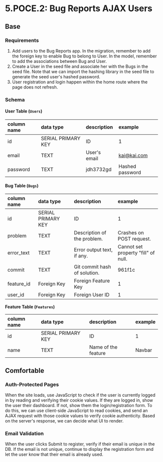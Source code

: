 # 5.POCE.2: Bug Reports AJAX Users

## Base

### Requirements

1. Add users to the Bug Reports app. In the migration, remember to add the foreign key to enable Bug to belong to User. In the model, remember to add the associations between Bug and User.
2. Create a User in the seed file and associate her with the Bugs in the seed file. Note that we can import the hashing library in the seed file to generate the seed user's hashed password.
3. User registration and login happen within the home route where the page does not refresh.

### Schema

#### User Table \(`Users`\)

| column name | data type | description | example |
| :--- | :--- | :--- | :--- |
| id | SERIAL PRIMARY KEY | ID | 1 |
| email | TEXT | User's email | kai@kai.com |
| password | TEXT | jdh3732gd | Hashed password |

#### Bug Table \(`Bugs`\)

| column name | data type | description | example |
| :--- | :--- | :--- | :--- |
| id | SERIAL PRIMARY KEY | ID | 1 |
| problem | TEXT | Description of the problem. | Crashes on POST request. |
| error\_text | TEXT | Error output text, if any. | Cannot set property "fill" of null. |
| commit | TEXT | Git commit hash of solution. | 961f1c |
| feature\_id | Foreign Key | Foreign Feature Key | 1 |
| user\_id | Foreign Key | Foreign User ID | 1 |

**Feature Table \(`Features`\)**

| column name | data type | description | example |
| :--- | :--- | :--- | :--- |
| id | SERIAL PRIMARY KEY | ID | 1 |
| name | TEXT | Name of the feature | Navbar |

## Comfortable

### Auth-Protected Pages

When the site loads, use JavaScript to check if the user is currently logged in by reading and verifying their cookie values. If they are logged in, show the user their dashboard. If not, show them the login/registration form. To do this, we can use client-side JavaScript to read cookies, and send an AJAX request with those cookie values to verify cookie authenticity. Based on the server's response, we can decide what UI to render.

### Email Validation

When the user clicks Submit to register, verify if their email is unique in the DB. If the email is not unique, continue to display the registration form and let the user know that their email is already used.

